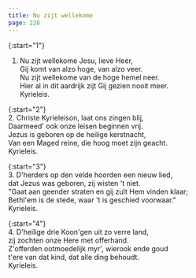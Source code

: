 ```yaml
---
title: Nu zijt wellekome
page: 228
---  
```



{:start="1"}  
1.  Nu zijt wellekome Jesu, lieve Heer,  
Gij komt van alzo hoge, van alzo veer.  
Nu zijt wellekome van de hoge hemel neer.  
Hier al in dit aardrijk zijt Gij gezien nooit meer.  
Kyrieleis.  


{:start="2"}  
2. Christe Kyrieleison, laat ons zingen blij,  
Daarmeed' ook onze leisen beginnen vrij.  
Jezus is geboren op de heilige kerstnacht,  
Van een Maged reine, die hoog moet zijn geacht.  
Kyrieleis.  


{:start="3"}  
3. D'herders op den velde hoorden een nieuw lied,  
dat Jezus was geboren, zij wisten 't niet.  
"Gaat aan geender straten en gij zult Hem vinden klaar;  
Bethl'em is de stede, waar 't is geschied voorwaar."  
Kyrieleis.  


{:start="4"}  
4. D'heilige drie Koon'gen uit zo verre land,  
zij zochten onze Here met offerhand.  
Z'offerden ootmoedelijk myr', wierook ende goud  
t'ere van dat kind, dat alle ding behoudt.  
Kyrieleis.  